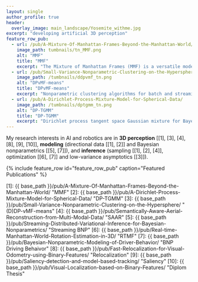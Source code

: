 ```yaml
---
layout: single
author_profile: true
header:
  overlay_image: main_landscape/Yosemite_withme.jpg
excerpt: "developing artificial 3D perception"
feature_row_pub:
  - url: /pub/A-Mixture-Of-Manhattan-Frames-Beyond-the-Manhattan-World/
    image_path: tumbnails/tn_MMF.png
    alt: "MMF"
    title: "MMF"
    excerpt: "The Mixture of Manhattan Frames (MMF) is a versatile model to capture man-made environments."
  - url: /pub/Small-Variance-Nonparametric-Clustering-on-the-Hypersphere/
    image_path: /tumbnails/ddpvmf_tn.png
    alt: "DPvMF-means"
    title: "DPvMF-means"
    excerpt: "Nonparametric clustering algorithms for batch and streaming directional data. GPU-enabled fast inference."
  - url: /pub/A-Dirichlet-Process-Mixture-Model-for-Spherical-Data/
    image_path: /tumbnails/dptgmm_tn.png
    alt: "DP-TGMM"
    title: "DP-TGMM"
    excerpt: "Dirichlet process tangent space Gaussian mixture for Bayesian nonparametric inference on directional data."
---
```

My research interests in AI and robotics are in **3D perception** [[1], [3], [4], [8], [9], [10]], 
**modeling** (directional data [[1], [2]] and Bayesian nonparametrics [[5], [7]]), 
and **inference** (sampling [[1], [2], [4]], optimization [[6], [7]] 
and low-variance asymptotics [[3]]).

{% include feature_row id="feature_row_pub" caption="Featured Publications" %}

[1]: {{ base_path }}/pub/A-Mixture-Of-Manhattan-Frames-Beyond-the-Manhattan-World/ "MMF"
[2]: {{ base_path }}/pub/A-Dirichlet-Process-Mixture-Model-for-Spherical-Data/ "DP-TGMM"
[3]: {{ base_path }}/pub/Small-Variance-Nonparametric-Clustering-on-the-Hypersphere/ "(D)DP-vMF-means"
[4]: {{ base_path }}/pub/Semantically-Aware-Aerial-Reconstruction-from-Multi-Modal-Data/ "SAAR"
[5]: {{ base_path }}/pub/Streaming-Distributed-Variational-Inference-for-Bayesian-Nonparametrics/ "Streaming BNP"
[6]: {{ base_path }}/pub/Real-time-Manhattan-World-Rotation-Estimation-in-3D/ "RTMF"
[7]: {{ base_path }}/pub/Bayesian-Nonparametric-Modeling-of-Driver-Behavior/ "BNP Driving Behaivor"
[8]: {{ base_path }}/pub/Fast-Relocalization-for-Visual-Odometry-using-Binary-Features/ "Relocalization"
[9]: {{ base_path }}/pub/Saliency-detection-and-model-based-tracking/ "Saliency"
[10]: {{ base_path }}/pub/Visual-Localization-based-on-Binary-Features/ "Diplom Thesis"


